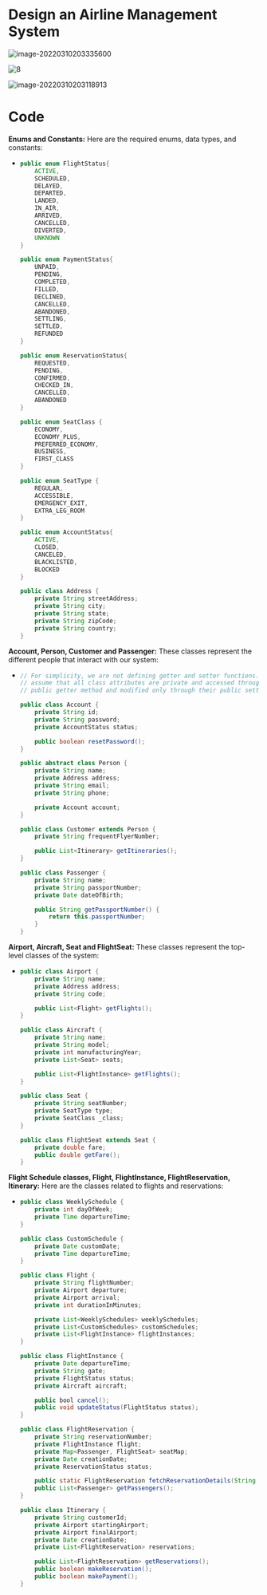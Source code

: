 # Design an Airline Management System

![image-20220310203335600](https://raw.githubusercontent.com/TWDH/Leetcode-From-Zero/pictures/img/image-20220310203335600.png)

![8](https://raw.githubusercontent.com/TWDH/Leetcode-From-Zero/pictures/img/8.png)

![image-20220310203118913](https://raw.githubusercontent.com/TWDH/Leetcode-From-Zero/pictures/img/image-20220310203118913.png)

# Code

**Enums and Constants:** Here are the required enums, data types, and constants:

- ```java
  public enum FlightStatus{
      ACTIVE,
      SCHEDULED,
      DELAYED,
      DEPARTED,
      LANDED,
      IN_AIR,
      ARRIVED,
      CANCELLED,
      DIVERTED,
      UNKNOWN
  }
  
  public enum PaymentStatus{
      UNPAID,
      PENDING,
      COMPLETED,
      FILLED,
      DECLINED,
      CANCELLED,
      ABANDONED,
      SETTLING,
      SETTLED,
      REFUNDED
  }
  
  public enum ReservationStatus{
      REQUESTED,
      PENDING,
      CONFIRMED,
      CHECKED_IN,
      CANCELLED,
      ABANDONED
  }
  
  public enum SeatClass {
      ECONOMY,
      ECONOMY_PLUS,
      PREFERRED_ECONOMY,
      BUSINESS,
      FIRST_CLASS
  }
  
  public enum SeatType {
      REGULAR,
      ACCESSIBLE,
      EMERGENCY_EXIT,
      EXTRA_LEG_ROOM
  }
  
  public enum AccountStatus{
      ACTIVE,
      CLOSED,
      CANCELED,
      BLACKLISTED,
      BLOCKED
  }
  
  public class Address {
      private String streetAddress;
      private String city;
      private String state;
      private String zipCode;
      private String country;
  }
  ```

**Account, Person, Customer and Passenger:** These classes represent the different people that interact with our system:

- ```java
  // For simplicity, we are not defining getter and setter functions. The reader can
  // assume that all class attributes are private and accessed through their respective
  // public getter method and modified only through their public setter method.
  
  public class Account {
      private String id;
      private String password;
      private AccountStatus status;
  
      public boolean resetPassword();
  }
  
  public abstract class Person {
      private String name;
      private Address address;
      private String email;
      private String phone;
  
      private Account account;
  }
  
  public class Customer extends Person {
      private String frequentFlyerNumber;
  
      public List<Itinerary> getItineraries();
  }
  
  public class Passenger {
      private String name;
      private String passportNumber;
      private Date dateOfBirth;
  
      public String getPassportNumber() {
          return this.passportNumber;
      }
  }
  ```

**Airport, Aircraft, Seat and FlightSeat:** These classes represent the top-level classes of the system:

- ```java
  public class Airport {
      private String name;
      private Address address;
      private String code;
  
      public List<Flight> getFlights();
  }
  
  public class Aircraft {
      private String name;
      private String model;
      private int manufacturingYear;
      private List<Seat> seats;
  
      public List<FlightInstance> getFlights();
  }
  
  public class Seat {
      private String seatNumber;
      private SeatType type;
      private SeatClass _class;
  }
  
  public class FlightSeat extends Seat {
      private double fare;
      public double getFare();
  }
  ```

**Flight Schedule classes, Flight, FlightInstance, FlightReservation, Itinerary:** Here are the classes related to flights and reservations:

- ```java
  public class WeeklySchedule {
      private int dayOfWeek;
      private Time departureTime;
  }
  
  public class CustomSchedule {
      private Date customDate;
      private Time departureTime;
  }
  
  public class Flight {
      private String flightNumber;
      private Airport departure;
      private Airport arrival;
      private int durationInMinutes;
  
      private List<WeeklySchedules> weeklySchedules;
      private List<CustomSchedules> customSchedules;
      private List<FlightInstance> flightInstances;
  }
  
  public class FlightInstance {
      private Date departureTime;
      private String gate;
      private FlightStatus status;
      private Aircraft aircraft;
  
      public bool cancel();
      public void updateStatus(FlightStatus status);
  }
  
  public class FlightReservation {
      private String reservationNumber;
      private FlightInstance flight;
      private Map<Passenger, FlightSeat> seatMap;
      private Date creationDate;
      private ReservationStatus status;
  
      public static FlightReservation fetchReservationDetails(String reservationNumber);
      public List<Passenger> getPassengers();
  }
  
  public class Itinerary {
      private String customerId;
      private Airport startingAirport;
      private Airport finalAirport;
      private Date creationDate;
      private List<FlightReservation> reservations;
  
      public List<FlightReservation> getReservations();
      public boolean makeReservation();
      public boolean makePayment();
  }
  ```



